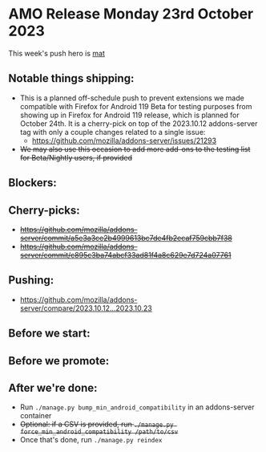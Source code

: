 # AMO Release Monday 23rd October 2023

This week's push hero is [mat](https://github.com/diox)

## Notable things shipping:
- This is a planned off-schedule push to prevent extensions we made compatible with Firefox for Android 119 Beta for testing purposes from showing up in Firefox for Android 119 release, which is planned for October 24th. It is a cherry-pick on top of the 2023.10.12 addons-server tag with only a couple changes related to a single issue:
  - https://github.com/mozilla/addons-server/issues/21293
- ~~We may also use this occasion to add more add-ons to the testing list for Beta/Nightly users, if provided~~

## Blockers:

## Cherry-picks:
 - ~~https://github.com/mozilla/addons-server/commit/a5e3a3ce2b4999613bc7de4fb2ecaf759cbb7f38~~
 - ~~https://github.com/mozilla/addons-server/commit/c895c3ba74abcf33ad81f4a8c629e7d724a07761~~

## Pushing:

- https://github.com/mozilla/addons-server/compare/2023.10.12...2023.10.23

## Before we start:

## Before we promote:

## After we're done:

- Run `./manage.py bump_min_android_compatibility` in an addons-server container
- ~~Optional: if a CSV is provided, run `./manage.py force_min_android_compatibility /path/to/csv`~~
- Once that's done, run `./manage.py reindex`
